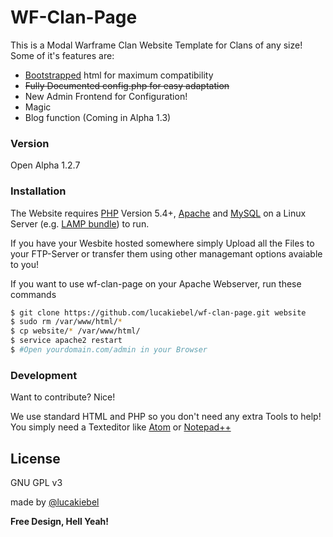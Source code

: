 # WF-Clan-Page

This is a Modal Warframe Clan Website Template for Clans of any size! Some of it's features are:

  - [Bootstrapped](http://getbootstrap.com/) html for maximum compatibility
  - ~~Fully Documented config.php for easy adaptation~~
  - New Admin Frontend for Configuration!
  - Magic
  - Blog function (Coming in Alpha 1.3)

### Version
Open Alpha 1.2.7

### Installation

The Website requires [PHP](http://php.net) Version 5.4+, [Apache](http://apache.org) and [MySQL](mysql.com) on a Linux Server (e.g. [LAMP bundle](https://en.wikipedia.org/wiki/LAMP_(software_bundle)))  to run.

If you have your Wesbite hosted somewhere simply Upload all the Files to your FTP-Server or transfer them using other managemant options avaiable to you!

If you want to use wf-clan-page on your Apache Webserver, run these commands
```sh
$ git clone https://github.com/lucakiebel/wf-clan-page.git website
$ sudo rm /var/www/html/* 
$ cp website/* /var/www/html/
$ service apache2 restart
$ #Open yourdomain.com/admin in your Browser
```

### Development

Want to contribute? Nice!

We use standard HTML and PHP so you don't need any extra Tools to help!
You simply need a Texteditor like [Atom](http://atom.io) or [Notepad++](http://notepad-plus-plus.org)

License
----

GNU GPL v3

made by [@lucakiebel](http://twitter.com/lucakiebel)


**Free Design, Hell Yeah!**
